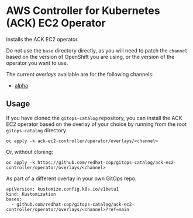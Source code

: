 # AWS Controller for Kubernetes (ACK) EC2 Operator

Installs the ACK EC2 operator.

Do not use the `base` directory directly, as you will need to patch the `channel` based on the version of OpenShift you are using, or the version of the operator you want to use.

The current *overlays* available are for the following channels:
* [alpha](overlays/alpha)

## Usage

If you have cloned the `gitops-catalog` repository, you can install the ACK EC2 operator based on the overlay of your choice by running from the root `gitops-catalog` directory

```
oc apply -k ack-ec2-controller/operator/overlays/<channel>
```

Or, without cloning:

```
oc apply -k https://github.com/redhat-cop/gitops-catalog/ack-ec2-controller/operator/overlays/<channel>
```

As part of a different overlay in your own GitOps repo:

```
apiVersion: kustomize.config.k8s.io/v1beta1
kind: Kustomization
bases:
  - github.com/redhat-cop/gitops-catalog/ack-ec2-controller/operator/overlays/<channel>?ref=main
```